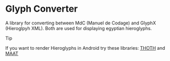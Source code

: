 # Glyph Converter
A library for converting between MdC (Manuel de Codage) and GlyphX (Hieroglpyh XML). Both are used for displaying egyptian hieroglyphs.

> [!TIP]
> If you want to render Hieroglyphs in Android try these libraries:
> [THOTH](https://github.com/cristmasbox/THOTH) and [MAAT](https://github.com/cristmasbox/MAAT)
